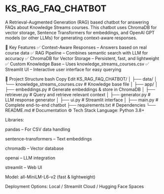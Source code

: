 # KS_RAG_FAQ_CHATBOT
A Retrieval-Augmented Generation (RAG) based chatbot for answering FAQs about Knowledge Streams courses.
This chatbot uses ChromaDB for vector storage, Sentence Transformers for embeddings, and OpenAI GPT models (or other LLMs) for generating context-aware responses.

📌 Key Features
✅ Context-Aware Responses – Answers based on real course data
✅ RAG Pipeline – Combines semantic search with LLM for accuracy
✅ ChromaDB for Vector Storage – Persistent, fast, and lightweight
✅ Custom Knowledge Base – Uses knowledge_streams_courses.csv
✅ Streamlit UI – Interactive user interface for easy querying

📂 Project Structure
bash
Copy
Edit
KS_RAG_FAQ_CHATBOT/
│
├── data/
│   └── knowledge_streams_courses.csv     # Knowledge base file
│
├── app/
│   ├── embeddings.py                     # Generate embeddings & store in ChromaDB
│   ├── retriever.py                      # Query and retrieve relevant context
│   ├── generator.py                      # LLM response generator
│   ├── ui.py                             # Streamlit interface
│
├── main.py                               # Complete end-to-end chatbot
├── requirements.txt                      # Dependencies
└── README.md                             # Documentation
⚙️ Tech Stack
Language: Python 3.8+

Libraries:

pandas – For CSV data handling

sentence-transformers – Text embeddings

chromadb – Vector database

openai – LLM integration

streamlit – Web UI

Model: all-MiniLM-L6-v2 (fast & lightweight)

Deployment Options: Local / Streamlit Cloud / Hugging Face Spaces

